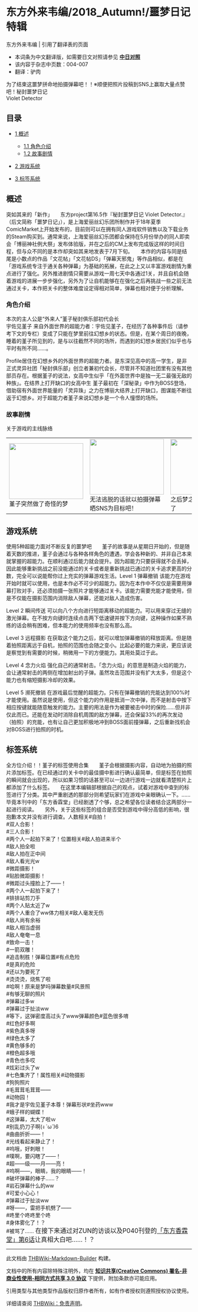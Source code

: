 # 东方外来韦编/2018_Autumn!/噩梦日记特辑

<!-- source html: G:\repos\THBWiki-Markdown-Builder\THBWikiMarkdown\Temp\main\1\1f\ns0%3A%E4%B8%9C%E6%96%B9%E5%A4%96%E6%9D%A5%E9%9F%A6%E7%BC%96%2F2018_Autumn%21%2F%E5%99%A9%E6%A2%A6%E6%97%A5%E8%AE%B0%E7%89%B9%E8%BE%91.html -->

东方外来韦编 | 引用了翻译表的页面

- 本词条为中文翻译版，如需要日文对照请参见 **[中日对照](./东方外来韦编-2018_Autumn!-噩梦日记特辑-中日对照.md)** 
- 该内容于杂志中页数：004-007
- 翻译：驴肉

为了结束这噩梦拼命地拍摄弹幕吧！！※顺便把照片投稿到SNS上赢取大量点赞吧！秘封噩梦日记  
Violet Detector
## 目录

- [1 概述](#概述)

  - [1.1 角色介绍](#角色介绍)
  - [1.2 故事剧情](#故事剧情)



- [2 游戏系统](#游戏系统)
- [3 标签系统](#标签系统)




## 概述
突如其来的「新作」　　东方project第16.5作『秘封噩梦日记 Violet Detector.』（后文简称「噩梦日记」），是上海爱丽丝幻乐团所制作并于18年夏季ComicMarket上开始发布的，目前则可以在拥有同人游戏软件销售以及下载业务的Steam购买到。通常来说，上海爱丽丝幻乐团都会保持在5月份举办的同人即卖会「博丽神社例大祭」发布体验版，并在之后的CM上发布完成版这样的时间日程，但与众不同的是本作却突如其来地发表于7月下旬。　　本作的内容与同是结尾是小数点的作品「文花帖」「文花帖DS」「弹幕天邪鬼」等作品相似，都是在「游戏系统专注于通关各种弹幕」为基础的拓展，在此之上又以丰富游戏剧情为重点进行了强化。另外推进剧情只需要从游戏一周七天中各通过1关，并且自机会随着游戏的进展一步步强化，另外为了让自机能够在在强化之后再挑战一些之前无法通过关卡，本作把关卡的整体难度设定得相对简单，弹幕也相对便于分析理解。
### 角色介绍
本次的主人公是“外来人”堇子秘封俱乐部初代会长  
宇佐见堇子
[](./文件-宇佐见堇子（噩梦日记立绘）.png.md)  [](./文件-宇佐见堇子（噩梦日记立绘）.png.md)来自外面世界的超能力者：宇佐见堇子，在经历了各种事件后（请参考下文的专栏）变成了只能在梦里前往幻想乡的状态。但是，在某个周日的夜晚，睡着的堇子所见到的，是与以往截然不同的场所，而遇到的幻想乡居民们似乎也与平时有所不同……。

Profile居住在幻想乡外的外面世界的超能力者。是东深见高中的高一学生，是非正式灵异社团「秘封俱乐部」创立者兼初代会长，尽管并不知道社团里有没有其他部员存在。根据堇子的说法，女高中生似乎「在外面世界中是独一无二最强无敌的种族」。在结界上打开缺口的女高中生
[](./文件-外来韦编6_噩梦日记特辑_01.jpg.md)  [](./文件-外来韦编6_噩梦日记特辑_01.jpg.md)堇子最初在「深秘录」中作为BOSS登场，借助宿有外面世界能量的「灵异珠」之力在博丽大结界上打开缺口，图谋能不断往返于幻想乡。对于超能力者堇子来说幻想乡是一个令人憧憬的场所。

### 故事剧情
关于游戏的主线脉络

<table>

<tbody><tr>
<td>
<div class="thumb tleft"><div class="thumbinner" style="width:203px;"><a href="./文件-外来韦编6_噩梦日记特辑_02.jpg.md" class="image"><img alt="" src="https://upload.thwiki.cc/d/d5/%E5%A4%96%E6%9D%A5%E9%9F%A6%E7%BC%966_%E5%99%A9%E6%A2%A6%E6%97%A5%E8%AE%B0%E7%89%B9%E8%BE%91_02.jpg" decoding="async" loading="lazy" width="201" height="151" class="thumbimage" data-file-width="201" data-file-height="151"></a>  <div class="thumbcaption"><div class="magnify"><a href="./文件-外来韦编6_噩梦日记特辑_02.jpg.md" class="internal" title="放大"></a></div><div class="tt-zh tt-type-omake" lang="zh"><div class="poem">堇子突然做了奇怪的梦</div></div></div></div></div>
</td>
<td>
<div class="thumb tleft"><div class="thumbinner" style="width:203px;"><a href="./文件-外来韦编6_噩梦日记特辑_03.jpg.md" class="image"><img alt="" src="https://upload.thwiki.cc/c/cc/%E5%A4%96%E6%9D%A5%E9%9F%A6%E7%BC%966_%E5%99%A9%E6%A2%A6%E6%97%A5%E8%AE%B0%E7%89%B9%E8%BE%91_03.jpg" decoding="async" loading="lazy" width="201" height="151" class="thumbimage" data-file-width="201" data-file-height="151"></a>  <div class="thumbcaption"><div class="magnify"><a href="./文件-外来韦编6_噩梦日记特辑_03.jpg.md" class="internal" title="放大"></a></div><div class="tt-zh tt-type-omake" lang="zh"><div class="poem">无法逃脱的话就以拍摄弹幕晒SNS为目标吧！</div></div></div></div></div>
</td>
<td>
<div class="thumb tleft"><div class="thumbinner" style="width:203px;"><a href="./文件-外来韦编6_噩梦日记特辑_04.jpg.md" class="image"><img alt="" src="https://upload.thwiki.cc/c/c0/%E5%A4%96%E6%9D%A5%E9%9F%A6%E7%BC%966_%E5%99%A9%E6%A2%A6%E6%97%A5%E8%AE%B0%E7%89%B9%E8%BE%91_04.jpg" decoding="async" loading="lazy" width="201" height="151" class="thumbimage" data-file-width="201" data-file-height="151"></a>  <div class="thumbcaption"><div class="magnify"><a href="./文件-外来韦编6_噩梦日记特辑_04.jpg.md" class="internal" title="放大"></a></div><div class="tt-zh tt-type-omake" lang="zh"><div class="poem">之后梦之支配者哆来咪出现了</div></div></div></div></div>
</td>
<td>
<div class="thumb tleft"><div class="thumbinner" style="width:203px;"><a href="./文件-外来韦编6_噩梦日记特辑_05.jpg.md" class="image"><img alt="" src="https://upload.thwiki.cc/6/64/%E5%A4%96%E6%9D%A5%E9%9F%A6%E7%BC%966_%E5%99%A9%E6%A2%A6%E6%97%A5%E8%AE%B0%E7%89%B9%E8%BE%91_05.jpg" decoding="async" loading="lazy" width="201" height="151" class="thumbimage" data-file-width="201" data-file-height="151"></a>  <div class="thumbcaption"><div class="magnify"><a href="./文件-外来韦编6_噩梦日记特辑_05.jpg.md" class="internal" title="放大"></a></div><div class="tt-zh tt-type-omake" lang="zh"><div class="poem">接着又多了一个出来管闲事的麻烦角色…！？</div></div></div></div></div>
</td></tr></tbody></table>


## 游戏系统
使用5种超能力面对不断反复的噩梦吧　　堇子的故事是从星期日开始的，但是随着天数的推进，堇子会通过与各种各样角色的遭遇，学会各种新的、并非自己本来就掌握的超能力。在顺利通过后能力就会提升。因为超能力只要获得就不会丢掉，因此能够重新挑战之前没能通过的关卡或者是重新挑战已通过的关卡追求更高的分数，完全可以说能帮你过上充实的弹幕游戏生活。Level 1 弹幕撤销
[](./文件-外来韦编6_噩梦日记特辑_06.jpg.md)  [](./文件-外来韦编6_噩梦日记特辑_06.jpg.md)该能力在游戏开始时就可以使用，也是本作必不可少的超能力。因为在本作中不仅仅是需要用弹幕打败对手，还必须拍摄一张照片才能够通过关卡。该能力需要充能才能使用，但是不仅能在摄影范围内消除敌人弹幕，还能对敌人造成伤害。

Level 2 瞬间传送
[](./文件-外来韦编6_噩梦日记特辑_07.jpg.md)  [](./文件-外来韦编6_噩梦日记特辑_07.jpg.md)可以向八个方向进行短距离移动的超能力。可以用来穿过无缝的激光弹幕。在不按方向键时连续点击两下低速键并按下方向键，这种操作如果不熟练的话会稍有困难，但本能力的使用频率也没有那么高。

Level 3 远程摄影
[](./文件-外来韦编6_噩梦日记特辑_08.jpg.md)  [](./文件-外来韦编6_噩梦日记特辑_08.jpg.md)在获取这个能力之后，就可以增加弹幕撤销的释放距离。但是随着拍照距离远于自机，拍照的范围也会随之变小。比起必要的能力来说，更应该说是察觉到有需要的时候，稍微用一下的方便能力。其用处莫过于此。

Level 4 念力火焰
[](./文件-外来韦编6_噩梦日记特辑_09.jpg.md)  [](./文件-外来韦编6_噩梦日记特辑_09.jpg.md)强化自己的通常射击。「念力火焰」的意思是制造火焰的能力，会让通常射击的两侧在增加射出的子弹。虽然攻击范围并没有扩大太多，但是这个能力也有缩短摄影冷却的效果。

Level 5 濒死撤销
[](./文件-外来韦编6_噩梦日记特辑_10.jpg.md)  [](./文件-外来韦编6_噩梦日记特辑_10.jpg.md)
[](./文件-外来韦编6_噩梦日记特辑_11.jpg.md)  [](./文件-外来韦编6_噩梦日记特辑_11.jpg.md)在游戏最后觉醒的超能力。只有在弹幕撤销的充能达到100%时才能使用。虽然说是使用，但这个能力的作用是抵消一次中弹，而不是射击中按下相应按键就能随意触发的能力。主要的用法是作为被要被击中时的保险……但并非仅此而已。还能在发动时消除自机周围的敌方弹幕，还会保留33%的再次发动（拍照）的充能，也有让自己更加积极地冲到BOSS面前撞弹幕，之后重新找机会对BOSS进行拍照的时机。

## 标签系统
全方位介绍！！堇子的标签使用合集　　堇子会根据摄影内容，自动地为拍摄的照片添加标签。在已经通过的关卡中的最佳摄中影进行确认最简单，但是标签在拍照的瞬间就会出现的，所以如果习惯的话甚至可以一边进行游戏一边就看清楚照片上都添加了什么标签。　　在这里本编辑部根据自己的观点，试着对游戏中查到的标签进行了分类。其中严重剧透的那部分则希望玩家们在游戏中亲眼确认一下。……毕竟本刊中的「东方香霖堂」已经剧透了个够，总之希望各位读者结合这两部分一起进行阅读。　　另外，关于这些标签的组合是否受到游戏中得分高低的影响，很抱歉本文并没有进行调查。人数相关#自拍！  
#双人合影！  
#三人合影！  
#两个人一起拍下来了！位置相关#敌人拍进来半个  
#敌人拍全啦  
#敌人拍在正中间  
#敌人看光光w  
#微距摄影！  
#贴脸微距摄影！  
#微距过头撞脸上了——！  
#两个人一起拍下来了！  
#排排站剪刀手  
#两个人贴太近了w  
#两个人重合了ww体力相关#敌人毫发无伤  
#敌人尚有余裕  
#敌人相当虚弱  
#敌人奄奄一息  
#致命一击！  
#一箭双雕！  
#追击制胜！弹幕位置#有点危险  
#是真的危险  
#还以为要死了  
#烫烫烫，烧焦了啦  
#哈啊！原来是梦吗弹幕数量#风景照  
#有够无聊的照片  
#弹幕过多w  
#弹幕过于扯淡ww  
#等下，这弹密度高过头了www弹幕颜色#蓝色很多唷  
#红色好多啊  
#紫色真多呀   
#绿色太多了  
#黄色够多的  
#橙色超多哦  
#青色也多哎  
#炫彩过头了w  
#七色集齐了！属性相关#动物摄影  
#狗狗照片  
#毛茸茸毛茸茸——  
#动物园！  
#我才是宇佐见堇子本尊！弹幕形状#坐药www  
#蛾子样的蝴蝶！  
#这弹幕，太大了啦ｗ  
#别乱扔刀子啊(ง `ω´)6  
#曲曲折折——！  
#光线看起来静止了！  
#呜哦，好刺眼！  
#噗啊，要闪瞎了——！   
#超——级——月——亮！  
#呜啊——，眼睛，我的眼睛——！  
#破坏弹幕的棒子……？  
#岩石弹幕什么的ww  
#可爱小心心！  
#弹幕过于扯淡ww  
#呀——，雷把手机劈了——  
#咚里个咚咚里个咚  
#身体雾化了！？  
#被骂了……
<big>在接下来通过对ZUN的访谈以及P040刊登的[「东方香霖堂」第6话](./东方香霖堂-东方外来韦编第6话.md)让真相大白吧……！？</big>




---

此文档由 [THBWiki-Markdown-Builder](https://github.com/Delsin-Yu/THBWiki-Markdown-Builder) 构建。

文档中的所有内容除特殊注明外，均在 [**知识共享(Creative Commons) 署名-非商业性使用-相同方式共享 3.0 协议**](https://creativecommons.org/licenses/by-sa/3.0/deed.zh-hans) 下提供，附加条款亦可能应用。

引用类型与其他类型作品版权归原作者所有，如有作者授权则遵照授权协议使用。

详细请查阅 [THBWiki：免责声明](https://thbwiki.cc/THBWiki:%E5%85%8D%E8%B4%A3%E5%A3%B0%E6%98%8E)。

